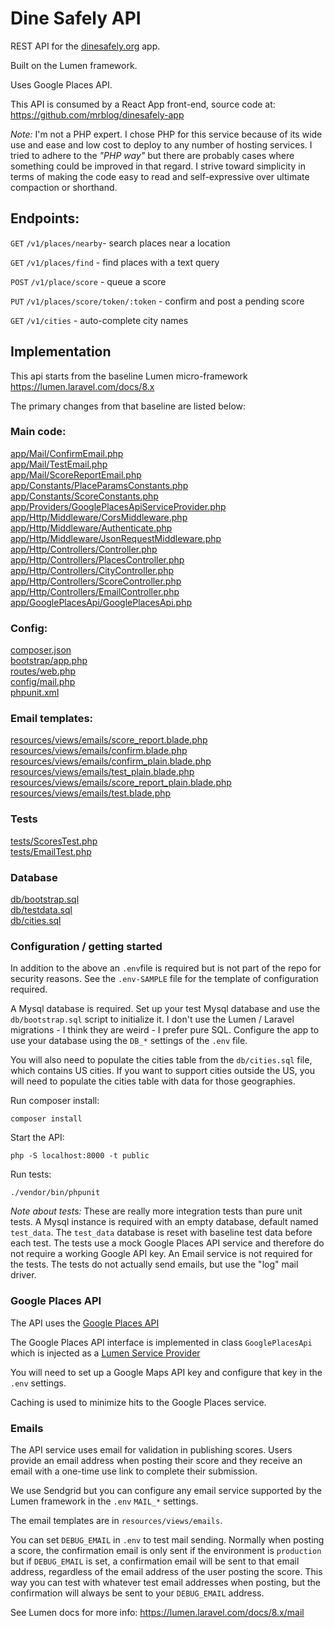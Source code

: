 # Dine Safely API

REST API for the 
[dinesafely.org](https://dinesafely.org) app.

Built on the Lumen framework.

Uses Google Places API.

This API is consumed by a React App front-end, source code at:
https://github.com/mrblog/dinesafely-app

*Note:* I'm not a PHP expert. I chose PHP for this service
because of its wide use and ease and low cost to deploy to 
any number of hosting services. I tried to adhere to the *"PHP way"*
but there are probably cases where something could be improved in 
that regard. I strive toward simplicity in terms of making the
code easy to read and self-expressive over ultimate compaction or shorthand.

## Endpoints:

`GET` `/v1/places/nearby`- search places near a location

`GET` ```/v1/places/find``` - find places with a text query

`POST` `/v1/place/score` - queue a score

`PUT` `/v1/places/score/token/:token` - confirm and post a pending score

`GET` `/v1/cities` - auto-complete city names

## Implementation

This api starts from the baseline Lumen micro-framework https://lumen.laravel.com/docs/8.x

The primary changes from that baseline are listed below:

### Main code:

[app/Mail/ConfirmEmail.php](app/Mail/ConfirmEmail.php)  
[app/Mail/TestEmail.php](app/Mail/TestEmail.php)  
[app/Mail/ScoreReportEmail.php](app/Mail/ScoreReportEmail.php)  
[app/Constants/PlaceParamsConstants.php](app/Constants/PlaceParamsConstants.php)  
[app/Constants/ScoreConstants.php](app/Constants/ScoreConstants.php)  
[app/Providers/GooglePlacesApiServiceProvider.php](app/Providers/GooglePlacesApiServiceProvider.php)  
[app/Http/Middleware/CorsMiddleware.php](app/Http/Middleware/CorsMiddleware.php)  
[app/Http/Middleware/Authenticate.php](app/Http/Middleware/Authenticate.php)  
[app/Http/Middleware/JsonRequestMiddleware.php](app/Http/Middleware/JsonRequestMiddleware.php)  
[app/Http/Controllers/Controller.php](app/Http/Controllers/Controller.php)  
[app/Http/Controllers/PlacesController.php](app/Http/Controllers/PlacesController.php)  
[app/Http/Controllers/CityController.php](app/Http/Controllers/CityController.php)  
[app/Http/Controllers/ScoreController.php](app/Http/Controllers/ScoreController.php)  
[app/Http/Controllers/EmailController.php](app/Http/Controllers/EmailController.php)  
[app/GooglePlacesApi/GooglePlacesApi.php](app/GooglePlacesApi/GooglePlacesApi.php)  

### Config:

[composer.json](composer.json)  
[bootstrap/app.php](bootstrap/app.php)  
[routes/web.php](routes/web.php)  
[config/mail.php](config/mail.php)  
[phpunit.xml](phpunit.xml)  

### Email templates:

[resources/views/emails/score_report.blade.php](resources/views/emails/score_report.blade.php)  
[resources/views/emails/confirm.blade.php](resources/views/emails/confirm.blade.php)  
[resources/views/emails/confirm_plain.blade.php](resources/views/emails/confirm_plain.blade.php)  
[resources/views/emails/test_plain.blade.php](resources/views/emails/test_plain.blade.php)  
[resources/views/emails/score_report_plain.blade.php](resources/views/emails/score_report_plain.blade.php)
[resources/views/emails/test.blade.php](resources/views/emails/test.blade.php)  

### Tests

[tests/ScoresTest.php](tests/ScoresTest.php)  
[tests/EmailTest.php](tests/EmailTest.php)  

### Database

[db/bootstrap.sql](db/bootstrap.sql)  
[db/testdata.sql](db/testdata.sql)  
[db/cities.sql](db/cities.sql)  

### Configuration / getting started

In addition to the above an `.env`file is required but is not part of the repo for security reasons.
See the `.env-SAMPLE` file for the template of configuration required.

A Mysql database is required. Set up your test Mysql database and use the
`db/bootstrap.sql` script to initialize it. I don't use the Lumen / Laravel migrations - I think they are weird - I prefer pure SQL.
Configure the app to use your database using the `DB_*` settings of the `.env` file.

You will also need to populate the cities table from the `db/cities.sql` file, which contains US cities.
If you want to support cities outside the US, you will need to populate the cities table with data for those geographies. 

Run composer install:

```shell
composer install
```

Start the API:

```shell
php -S localhost:8000 -t public
```

Run tests:

```shell
./vendor/bin/phpunit
```

*Note about tests:* These are really more integration tests than pure unit tests.
A Mysql instance is required with an empty database, default named `test_data`. 
The `test_data` database is reset with baseline test data before each test. 
The tests use a mock Google Places API service and therefore do not 
require a working Google API key.
An Email service is not required for the tests. The tests do
not actually send emails, but use the "log" mail driver.

### Google Places API

The API uses the 
[Google Places API](https://developers.google.com/maps/documentation/places/web-service/overview)

The Google Places API interface is implemented in class `GooglePlacesApi` which is injected as a 
[Lumen Service Provider](https://lumen.laravel.com/docs/8.x/providers)

You will need to set up a Google Maps API key and configure that key in the `.env` settings.

Caching is used to minimize hits to the Google Places service.

### Emails

The API service uses email for validation in publishing scores.
Users provide an email address when posting their score and they receive an email with a one-time use link 
to complete their submission.

We use Sendgrid but you can configure any email service supported by the Lumen framework in the `.env` `MAIL_*` settings.

The email templates are in `resources/views/emails`.

You can set `DEBUG_EMAIL` in `.env` to test mail sending. Normally when posting a score, the
confirmation email is only sent if the environment is `production` but if
`DEBUG_EMAIL` is set, a confirmation email will be sent to that email address, regardless
of the email address of the user posting the score. This way you can test with whatever test email
addresses when posting, but the confirmation will always be sent to your `DEBUG_EMAIL` address.

See Lumen docs for more info: https://lumen.laravel.com/docs/8.x/mail
